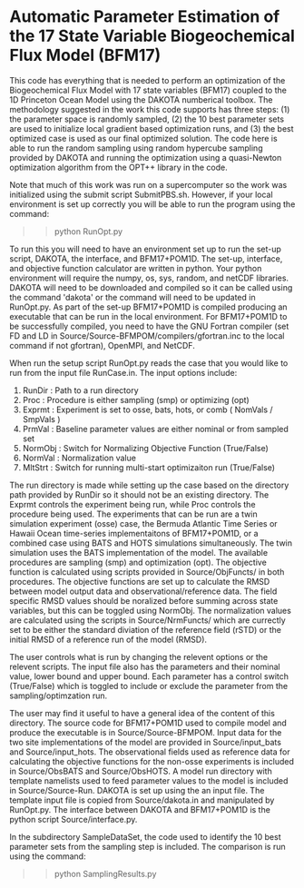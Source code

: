 # Automatic Parameter Estimation of the 17 State Variable Biogeochemical Flux Model (BFM17)

This code has everything that is needed to perform an optimization of the Biogeochemical Flux Model with 17 state variables (BFM17) coupled to the 1D Princeton Ocean Model using the DAKOTA numberical toolbox. The methodology suggested in the work this code supports has three steps: (1) the parameter space is randomly sampled, (2) the 10 best parameter sets are used to initialize local gradient based optimization runs, and (3) the best optimized case is used as our final optimized solution. The code here is able to run the random sampling using random hypercube sampling provided by DAKOTA and running the optimization using a quasi-Newton optimization algorithm from the OPT++ library in the code. 

Note that much of this work was run on a supercomputer so the work was initialized using the submit script SubmitPBS.sh. However, if your local environment is set up correctly you will be able to run the program using the command:

>> python RunOpt.py 

To run this you will need to have an environment set up to run the set-up script, DAKOTA, the interface, and BFM17+POM1D. The set-up, interface, and objective function calculator are written in python. Your python environment will require the numpy, os, sys, random, and netCDF libraries. DAKOTA will need to be downloaded and compiled so it can be called using the command 'dakota' or the command will need to be updated in RunOpt.py. As part of the set-up BFM17+POM1D is compiled producing an executable that can be run in the local environment. For BFM17+POM1D to be successfully compiled, you need to have the GNU Fortran compiler (set FD and LD in Source/Source-BFMPOM/compilers/gfortran.inc to the local command if not gfortran), OpenMPI, and NetCDF.

When run the setup script RunOpt.py reads the case that you would like to run from the input file RunCase.in. The input options include:

1. RunDir : Path to a run directory
2. Proc : Procedure is either sampling (smp) or optimizing (opt)
3. Exprmt : Experiment is set to osse, bats, hots, or comb ( NomVals / SmpVals )
4. PrmVal : Baseline parameter values are either nominal or from sampled set 
5. NormObj : Switch for Normalizing Objective Function (True/False) 
6. NormVal : Normalization value 
7. MltStrt : Switch for running multi-start optimizaiton run (True/False)

The run directory is made while setting up the case based on the directory path provided by RunDir so it should not be an existing directory. The Exprmt controls the experiment being run, while Proc controls the procedure being used. The experiments that can be run are a twin simulation experiment (osse) case, the Bermuda Atlantic Time Series or Hawaii Ocean time-series implementaitons of BFM17+POM1D, or a combined case using BATS and HOTS simulations simultaneously. The twin simulation uses the BATS implementation of the model. The available procedures are sampling (smp) and optimization (opt). The objective function is calculated using scripts provided in Source/ObjFuncts/ in both procedures. The objective functions are set up to calculate the RMSD between model output data and observational/reference data. The field specific RMSD values should be noralized before summing across state variables, but this can be toggled using NormObj. The normalization values are calculated using the scripts in Source/NrmFuncts/ which are currectly set to be either the standard diviation of the reference field (rSTD) or the initial RMSD of a reference run of the model (RMSD). 

The user controls what is run by changing the relevent options or the relevent scripts. The input file also has the parameters and their nominal value, lower bound and upper bound. Each parameter has a control switch (True/False) which is toggled to include or exclude the parameter from the sampling/optimzation run.  

The user may find it useful to have a general idea of the content of this directory. The source code for BFM17+POM1D used to compile model and produce the executable is in Source/Source-BFMPOM. Input data for the two site implementations of the model are provided in Source/input_bats and Source/input_hots. The observational fields used as reference data for calculating the objective functions for the non-osse experiments is included in Source/ObsBATS and Source/ObsHOTS. A model run directory with template namelists used to feed parameter values to the model is included in Source/Source-Run. DAKOTA is set up using the an input file. The template input file is copied from Source/dakota.in and manipulated by RunOpt.py. The interface between DAKOTA and BFM17+POM1D is the python script Source/interface.py. 

In the subdirectory SampleDataSet, the code used to identify the 10 best parameter sets from the sampling step is included. The comparison is run using the command: 

>> python SamplingResults.py

